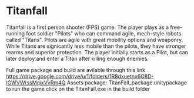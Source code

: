 # Titanfall
Titanfall is a first person shooter (FPS) game. The player plays as a free-running foot soldier "Pilots" who can command agile, mech-style robots called "Titans". Pilots are agile with great mobility options and weaponry. While Titans are signicantly less mobile than the pilots, they have stronger rearms and superior protection. The player initially starts as a Pilot, but can later deploy and enter a Titan after killing enough enemies.


Full game package and build are avilable through this link
https://drive.google.com/drive/u/1/folders/1R8dxuetnx6O8D-lGWVWrssMqixVvRm4Q
Assets package: TitanFall_package.unitypackage
to run the game click on the TitanFall.exe in the build folder
